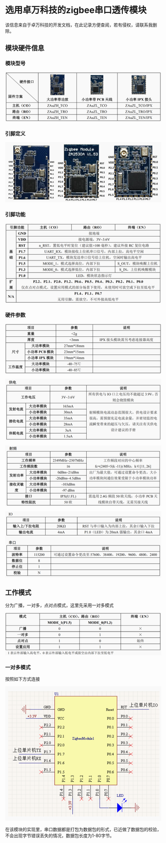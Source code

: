 # 选用卓万科技的zigbee串口透传模块
该信息来自于卓万科技的开发文档，在此记录方便查阅，若有侵权，请联系我删除。
## 模块硬件信息

### 模块型号

![](imgs/zigbee/2020-05-14-17-04-22.png)

### 引脚定义

![](imgs/zigbee/2020-05-14-17-05-11.png)

### 引脚功能

![](imgs/zigbee/2020-05-14-17-05-27.png)

### 硬件参数

![](imgs/zigbee/2020-05-14-17-08-48.png)

![](imgs/zigbee/2020-05-14-17-09-00.png)

![](imgs/zigbee/2020-05-14-17-09-13.png)

![](imgs/zigbee/2020-05-14-17-09-26.png)

## 工作模式

分为广播，一对多，点对点模式，这里先采用一对多模式

![](imgs/zigbee/2020-05-14-17-11-24.png)

### 一对多模式

按照如下方式连接

![](imgs/zigbee/2020-05-14-17-12-12.png)

在该模块的实现里，串口数据都是打包为数据包的形式，已近做了数据包的校验，不会出现字节错误丢失的情况，数据包长度为1-80字节。

